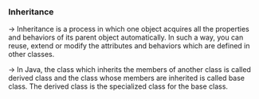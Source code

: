 <h3> Inheritance </h3>

-> Inheritance is a process in which one object acquires all the properties and behaviors of its parent object automatically. In such a way, you can reuse, extend or modify the attributes and behaviors which are defined in other classes. 

-> In Java, the class which inherits the members of another class is called derived class and the class whose members are inherited is called base class. The derived class is the specialized class for the base class. 
